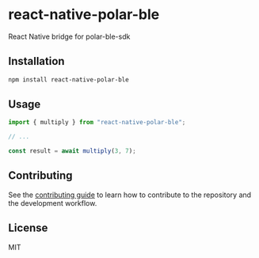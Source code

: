 # react-native-polar-ble

React Native bridge for polar-ble-sdk

## Installation

```sh
npm install react-native-polar-ble
```

## Usage

```js
import { multiply } from "react-native-polar-ble";

// ...

const result = await multiply(3, 7);
```

## Contributing

See the [contributing guide](CONTRIBUTING.md) to learn how to contribute to the repository and the development workflow.

## License

MIT
